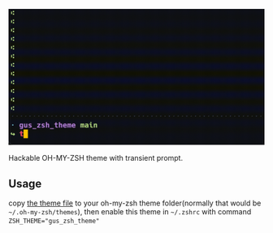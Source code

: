 ![](./demo.gif)

Hackable OH-MY-ZSH theme with transient prompt. 

## Usage

copy [the theme file](./gus_zsh_theme.zsh-theme) to your oh-my-zsh theme folder(normally that would be `~/.oh-my-zsh/themes`), then enable this theme in `~/.zshrc` with command `ZSH_THEME="gus_zsh_theme"`